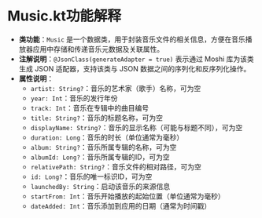 # Music.kt功能解释

- **类功能**：`Music` 是一个数据类，用于封装音乐文件的相关信息，方便在音乐播放器应用中存储和传递音乐元数据及关联属性。
- **注解说明**：`@JsonClass(generateAdapter = true)` 表示通过 Moshi 库为该类生成 JSON 适配器，支持该类与 JSON 数据之间的序列化和反序列化操作。
- **属性说明**：
  - `artist: String?`：音乐的艺术家（歌手）名称，可为空
  - `year: Int`：音乐的发行年份
  - `track: Int`：音乐在专辑中的曲目编号
  - `title: String?`：音乐的标题名称，可为空
  - `displayName: String?`：音乐的显示名称（可能与标题不同），可为空
  - `duration: Long`：音乐的时长（单位通常为毫秒）
  - `album: String?`：音乐所属专辑的名称，可为空
  - `albumId: Long?`：音乐所属专辑的ID，可为空
  - `relativePath: String?`：音乐文件的相对路径，可为空
  - `id: Long?`：音乐的唯一标识ID，可为空
  - `launchedBy: String`：启动该音乐的来源信息
  - `startFrom: Int`：音乐开始播放的起始位置（单位通常为毫秒）
  - `dateAdded: Int`：音乐添加到应用的日期（通常为时间戳）
